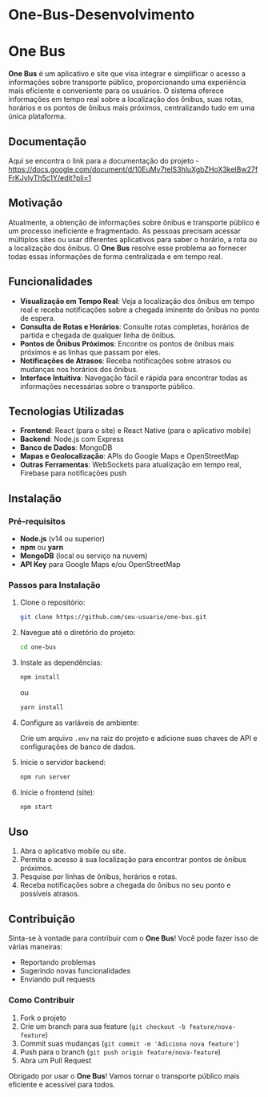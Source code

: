 # One-Bus-Desenvolvimento

# One Bus

**One Bus** é um aplicativo e site que visa integrar e simplificar o acesso a informações sobre transporte público, proporcionando uma experiência mais eficiente e conveniente para os usuários. O sistema oferece informações em tempo real sobre a localização dos ônibus, suas rotas, horários e os pontos de ônibus mais próximos, centralizando tudo em uma única plataforma.

## Documentação
Aqui se encontra o link para a documentação do projeto - https://docs.google.com/document/d/10EuMv7telS3hluXgbZHoX3keIBw27fFrKJyIyTh5c1Y/edit?pli=1

## Motivação

Atualmente, a obtenção de informações sobre ônibus e transporte público é um processo ineficiente e fragmentado. As pessoas precisam acessar múltiplos sites ou usar diferentes aplicativos para saber o horário, a rota ou a localização dos ônibus. O **One Bus** resolve esse problema ao fornecer todas essas informações de forma centralizada e em tempo real.

## Funcionalidades

- **Visualização em Tempo Real**: Veja a localização dos ônibus em tempo real e receba notificações sobre a chegada iminente do ônibus no ponto de espera.
- **Consulta de Rotas e Horários**: Consulte rotas completas, horários de partida e chegada de qualquer linha de ônibus.
- **Pontos de Ônibus Próximos**: Encontre os pontos de ônibus mais próximos e as linhas que passam por eles.
- **Notificações de Atrasos**: Receba notificações sobre atrasos ou mudanças nos horários dos ônibus.
- **Interface Intuitiva**: Navegação fácil e rápida para encontrar todas as informações necessárias sobre o transporte público.

## Tecnologias Utilizadas

- **Frontend**: React (para o site) e React Native (para o aplicativo mobile)
- **Backend**: Node.js com Express
- **Banco de Dados**: MongoDB
- **Mapas e Geolocalização**: APIs do Google Maps e OpenStreetMap
- **Outras Ferramentas**: WebSockets para atualização em tempo real, Firebase para notificações push

## Instalação

### Pré-requisitos

- **Node.js** (v14 ou superior)
- **npm** ou **yarn**
- **MongoDB** (local ou serviço na nuvem)
- **API Key** para Google Maps e/ou OpenStreetMap

### Passos para Instalação

1. Clone o repositório:

    ```bash
    git clone https://github.com/seu-usuario/one-bus.git
    ```

2. Navegue até o diretório do projeto:

    ```bash
    cd one-bus
    ```

3. Instale as dependências:

    ```bash
    npm install
    ```

    ou

    ```bash
    yarn install
    ```

4. Configure as variáveis de ambiente:

    Crie um arquivo `.env` na raiz do projeto e adicione suas chaves de API e configurações de banco de dados.

5. Inicie o servidor backend:

    ```bash
    npm run server
    ```

6. Inicie o frontend (site):

    ```bash
    npm start
    ```

## Uso

1. Abra o aplicativo mobile ou site.
2. Permita o acesso à sua localização para encontrar pontos de ônibus próximos.
3. Pesquise por linhas de ônibus, horários e rotas.
4. Receba notificações sobre a chegada do ônibus no seu ponto e possíveis atrasos.

## Contribuição

Sinta-se à vontade para contribuir com o **One Bus**! Você pode fazer isso de várias maneiras:

- Reportando problemas
- Sugerindo novas funcionalidades
- Enviando pull requests

### Como Contribuir

1. Fork o projeto
2. Crie um branch para sua feature (`git checkout -b feature/nova-feature`)
3. Commit suas mudanças (`git commit -m 'Adiciona nova feature'`)
4. Push para o branch (`git push origin feature/nova-feature`)
5. Abra um Pull Request


Obrigado por usar o **One Bus**! Vamos tornar o transporte público mais eficiente e acessível para todos.
